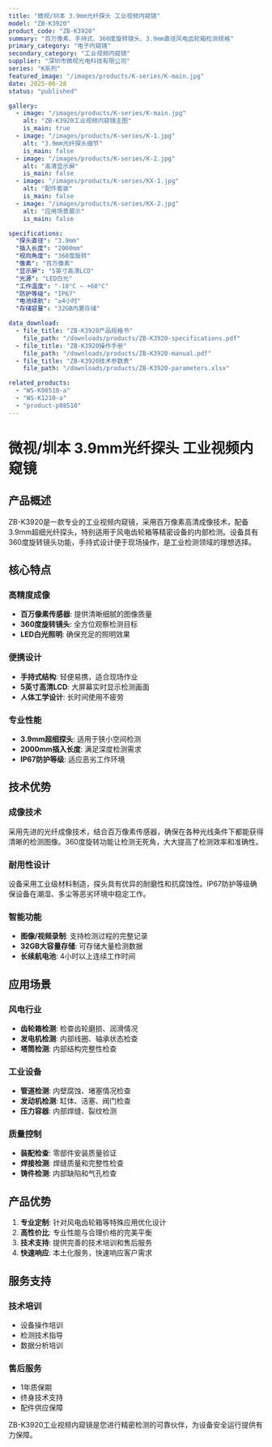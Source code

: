 ```yaml
---
title: "微视/圳本 3.9mm光纤探头 工业视频内窥镜"
model: "ZB-K3920"
product_code: "ZB-K3920"
summary: "百万像素、手持式、360度旋转镜头、3.9mm直径风电齿轮箱检测规格"
primary_category: "电子内窥镜"
secondary_category: "工业视频内窥镜"
supplier: "深圳市微视光电科技有限公司"
series: "K系列"
featured_image: "/images/products/K-series/K-main.jpg"
date: 2025-06-28
status: "published"

gallery:
  - image: "/images/products/K-series/K-main.jpg"
    alt: "ZB-K3920工业视频内窥镜主图"
    is_main: true
  - image: "/images/products/K-series/K-1.jpg"
    alt: "3.9mm光纤探头细节"
    is_main: false
  - image: "/images/products/K-series/K-2.jpg"
    alt: "高清显示屏"
    is_main: false
  - image: "/images/products/K-series/KX-1.jpg"
    alt: "配件套装"
    is_main: false
  - image: "/images/products/K-series/KX-2.jpg"
    alt: "应用场景展示"
    is_main: false

specifications:
  "探头直径": "3.9mm"
  "插入长度": "2000mm"
  "视向角度": "360度旋转"
  "像素": "百万像素"
  "显示屏": "5英寸高清LCD"
  "光源": "LED白光"
  "工作温度": "-10°C ~ +60°C"
  "防护等级": "IP67"
  "电池续航": "≥4小时"
  "存储容量": "32GB内置存储"

data_download:
  - file_title: "ZB-K3920产品规格书"
    file_path: "/downloads/products/ZB-K3920-specifications.pdf"
  - file_title: "ZB-K3920操作手册"
    file_path: "/downloads/products/ZB-K3920-manual.pdf"
  - file_title: "ZB-K3920技术参数表"
    file_path: "/downloads/products/ZB-K3920-parameters.xlsx"

related_products:
  - "WS-K08510-a"
  - "WS-K1210-a"
  - "product-p08510"
---
```


# 微视/圳本 3.9mm光纤探头 工业视频内窥镜

## 产品概述

ZB-K3920是一款专业的工业视频内窥镜，采用百万像素高清成像技术，配备3.9mm超细光纤探头，特别适用于风电齿轮箱等精密设备的内部检测。设备具有360度旋转镜头功能，手持式设计便于现场操作，是工业检测领域的理想选择。

## 核心特点

### 高精度成像
- **百万像素传感器**: 提供清晰细腻的图像质量
- **360度旋转镜头**: 全方位观察检测目标
- **LED白光照明**: 确保充足的照明效果

### 便携设计
- **手持式结构**: 轻便易携，适合现场作业
- **5英寸高清LCD**: 大屏幕实时显示检测画面
- **人体工学设计**: 长时间使用不疲劳

### 专业性能
- **3.9mm超细探头**: 适用于狭小空间检测
- **2000mm插入长度**: 满足深度检测需求
- **IP67防护等级**: 适应恶劣工作环境

## 技术优势

### 成像技术
采用先进的光纤成像技术，结合百万像素传感器，确保在各种光线条件下都能获得清晰的检测图像。360度旋转功能让检测无死角，大大提高了检测效率和准确性。

### 耐用性设计
设备采用工业级材料制造，探头具有优异的耐磨性和抗腐蚀性。IP67防护等级确保设备在潮湿、多尘等恶劣环境中稳定工作。

### 智能功能
- **图像/视频录制**: 支持检测过程的完整记录
- **32GB大容量存储**: 可存储大量检测数据
- **长续航电池**: 4小时以上连续工作时间

## 应用场景

### 风电行业
- **齿轮箱检测**: 检查齿轮磨损、润滑情况
- **发电机检测**: 内部线圈、轴承状态检查
- **塔筒检测**: 内部结构完整性检查

### 工业设备
- **管道检测**: 内壁腐蚀、堵塞情况检查
- **发动机检测**: 缸体、活塞、阀门检查
- **压力容器**: 内部焊缝、裂纹检测

### 质量控制
- **装配检查**: 零部件安装质量验证
- **焊接检测**: 焊缝质量和完整性检查
- **铸件检测**: 内部缺陷和气孔检查

## 产品优势

1. **专业定制**: 针对风电齿轮箱等特殊应用优化设计
2. **高性价比**: 专业性能与合理价格的完美平衡
3. **技术支持**: 提供完善的技术培训和售后服务
4. **快速响应**: 本土化服务，快速响应客户需求

## 服务支持

### 技术培训
- 设备操作培训
- 检测技术指导
- 数据分析培训

### 售后服务
- 1年质保期
- 终身技术支持
- 配件供应保障

ZB-K3920工业视频内窥镜是您进行精密检测的可靠伙伴，为设备安全运行提供有力保障。
